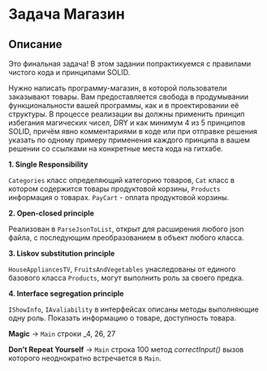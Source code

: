 # Задача Магазин

## Описание
Это финальная задача! В этом задании попрактикуемся с правилами чистого кода и принципами SOLID.

Нужно написать программу-магазин, в которой пользователи заказывают товары. Вам предоставляется свобода в продумывании функциональности вашей программы, как и в проектировании её структуры. В процессе реализации вы должны применить принцип избегания магических чисел, DRY и как минимум 4 из 5 принципов SOLID, причём явно комментариями в коде или при отправке решения указать по одному примеру применения каждого принципа в вашем решении со ссылками на конкретные места кода на гитхабе.


**1. Single Responsibility**

`Categories` класс определяющий категорию товаров, `Cat` класс в котором содержится товары продуктовой корзины, `Products` информация
о товарах. `PayCart` - оплата продуктовой корзины.

**2. Open-closed principle**

Реализован в `ParseJsonToList`, открыт для расширения любого json файла, с последующим преобразованием в объект любого класса.

**3. Liskov substitution principle**

`HouseAppliancesTV`, `FruitsAndVegetables` унаследованы от единого базового класса `Products`, могут выполнить роль за своего предка.

**4. Interface segregation principle**

`IShowInfo`, `IAvaliability` в интерфейсах описаны методы выполняющие одну роль. Показать информацию о товаре, доступность товара.

**Magic** -> `Main` строки _4, 26, 27

**Don’t Repeat Yourself** -> `Main` строка 100 метод _correctInput()_ вызов которого неоднократно встречается в `Main`. 